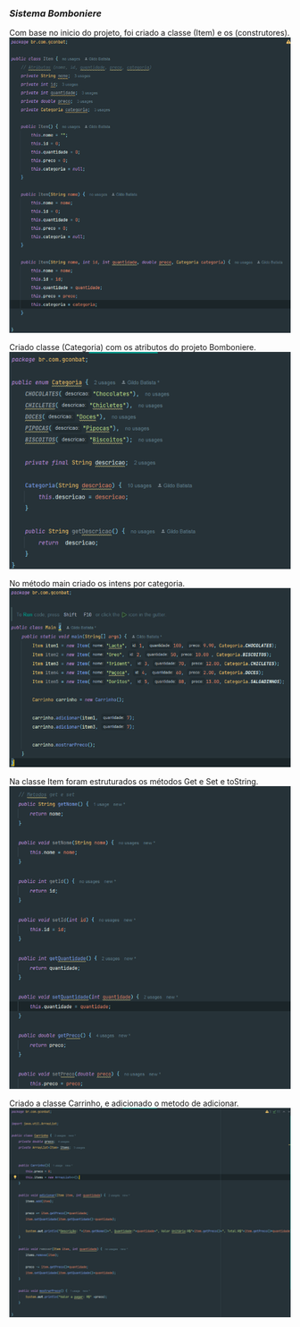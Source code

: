 ### *Sistema Bomboniere*

Com base no inicio do projeto, foi criado a classe (Item) e os (construtores).
![img_1.png](img_1.png)

Criado classe (Categoria) com os atributos do projeto Bomboniere.
![img.png](img.png)

No método main criado os intens por categoria.
![img_2.png](img_2.png)

Na classe Item foram estruturados os métodos Get e Set e toString.
![img_3.png](img_3.png)

Criado a classe Carrinho, e adicionado o metodo de adicionar.
![img_4.png](img_4.png)